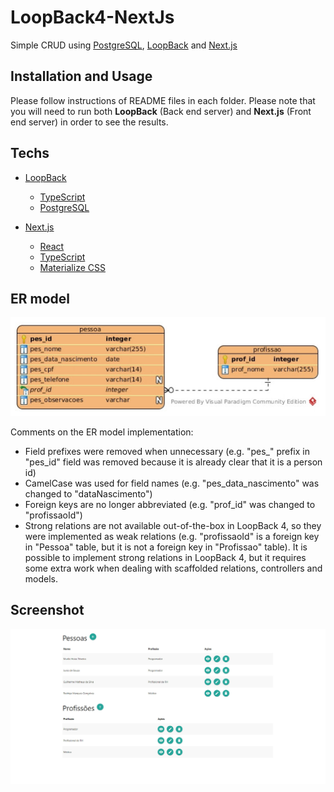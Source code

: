 # LoopBack4-NextJs
Simple CRUD using [PostgreSQL](https://www.postgresql.org/), [LoopBack](https://loopback.io/) and [Next.js](https://nextjs.org/)

## Installation and Usage
Please follow instructions of README files in each folder. Please note that you will need to run both __LoopBack__ (Back end server) and __Next.js__ (Front end server) in order to see the results.

## Techs 
- [LoopBack](https://loopback.io/)
    - [TypeScript](https://www.typescriptlang.org/)
    - [PostgreSQL](https://www.postgresql.org/)

- [Next.js](https://nextjs.org/)
    - [React](https://reactjs.org/)
    - [TypeScript](https://www.typescriptlang.org/)
    - [Materialize CSS](https://materializecss.com/)

## ER model
![ER model](https://github.com/hoiast/LoopBack4-NextJs/blob/main/ERModel_563x176.jpeg)

Comments on the ER model implementation:
- Field prefixes were removed when unnecessary (e.g. "pes_" prefix in "pes_id" field was removed because it is already clear that it is a person id)
- CamelCase was used for field names (e.g. "pes_data_nascimento" was changed to "dataNascimento")
- Foreign keys are no longer abbreviated (e.g. "prof_id" was changed to "profissaoId")
- Strong relations are not available out-of-the-box in LoopBack 4, so they were implemented as weak relations (e.g. "profissaoId" is a foreign key in "Pessoa" table, but it is not a foreign key in "Profissao" table). It is possible to implement strong relations in LoopBack 4, but it requires some extra work when dealing with scaffolded relations, controllers and models.

## Screenshot
![Screenshot Home](https://github.com/hoiast/LoopBack4-NextJs/blob/main/ScreenshotHome_1915x945.jpeg)



